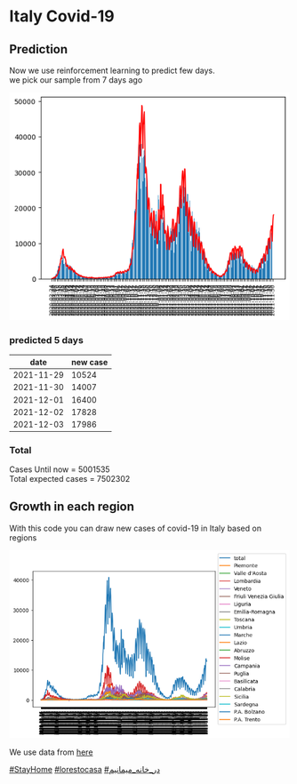 # Italy Covid-19

## Prediction

Now we use reinforcement learning to predict few days.\
we pick our sample from 7 days ago

<p align="center">
    <img src="forecast.png" width="800">
</p>

### predicted 5 days
date        | new case
------------|----------
2021-11-29	| 10524
2021-11-30	| 14007
2021-12-01	| 16400
2021-12-02	| 17828
2021-12-03	| 17986


### Total
Cases Until now = 5001535\
Total expected cases = 7502302

## Growth in each region
With this code you can draw new cases of covid-19 in Italy based on regions

<p align="center">
    <img src="chart.png" width="800">
</p>

We use data from [here](https://raw.githubusercontent.com/pcm-dpc/COVID-19/master/dati-json/dpc-covid19-ita-regioni.json)

[\#StayHome](https://www.google.com/search?client=firefox-b-d&q=%23stayhome)
[\#lorestocasa](https://www.google.com/search?client=firefox-b-d&q=%23lorestocasa)
[\#در_خانه_میمانیم](https://www.google.com/search?client=firefox-b-d&q=%23%D8%AF%D8%B1_%D8%AE%D8%A7%D9%86%D9%87_%D9%85%DB%8C%D9%85%D8%A7%D9%86%DB%8C%D9%85)
